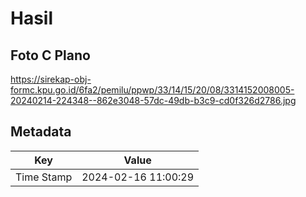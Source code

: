 # Hasil

## Foto C Plano

https://sirekap-obj-formc.kpu.go.id/6fa2/pemilu/ppwp/33/14/15/20/08/3314152008005-20240214-224348--862e3048-57dc-49db-b3c9-cd0f326d2786.jpg


## Metadata

| Key        | Value               |
| ---------- | ------------------- |
| Time Stamp | 2024-02-16 11:00:29 |



